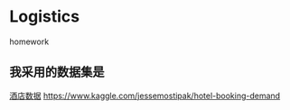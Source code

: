 # Logistics
homework

## 我采用的数据集是


[酒店数据](https://www.kaggle.com/jessemostipak/hotel-booking-demand)
https://www.kaggle.com/jessemostipak/hotel-booking-demand
